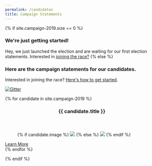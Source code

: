 ```yaml
---
permalink: /candidates
title: Campaign Statements
---
```


{% if site.campaign-2019.size == 0 %}
### We're just getting started!

Hey, we just launched the election and are waiting for our first election statements. Interested in [joining the race?](/campaign)
{% else %}
### Here are the campaign statements for our candidates.
Interested in joining the race? [Here's how to get started](/campaign).

[![Gitter](https://badges.gitter.im/dotnet-foundation/election.svg)](https://gitter.im/dotnet-foundation/election?utm_source=badge&utm_medium=badge&utm_campaign=pr-badge)

<section class="card-container">
  {% for candidate in site.campaign-2019 %}
    <article class="card">
        <header class="card__title">
            <h3>{{ candidate.title }}</h3>
        </header>
        <figure class="card__thumbnail">
          {% if candidate.image %}
            <img src="{{ candidate.image }}">
          {% else %}
            <img src="/img/dot_bot.png">
          {% endif %}
        </figure>
        <a href="{{ candidate.url }}" class="card__button">Learn More</a>
    </article>
  {% endfor %}
</section>

{% endif %}

<script type="text/javascript">
document.addEventListener('DOMContentLoaded', function() {
  var cookieName = 'candidates';
  var cookie = Cookies.getJSON(cookieName);
  var ul = document.querySelector('section.card-container');
  
  var values = new Array();
  for (var i = 0; i < ul.children.length; i++) {
    values.push(Math.random() * i | 0);
  }
  console.log(cookie);
  if (cookie != null && values.length == cookie.values.length) {
    /* reset if candidate lengths change */
    values = cookie.values;
  } else {
    Cookies.set(cookieName, { values : values }, { expires: 1 /*days*/ });
  }

  for(var i=0; i < values.length; i++) {
    ul.appendChild(ul.children[values[i] | 0]);
  }
}, false);
</script>
